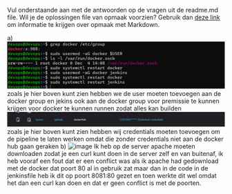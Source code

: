 Vul onderstaande aan met de antwoorden op de vragen uit de readme.md file. Wil je de oplossingen file van opmaak voorzien? Gebruik dan [deze link](https://github.com/adam-p/markdown-here/wiki/Markdown-Cheatsheet) om informatie te krijgen over
opmaak met Markdown.

a)![alt text](image.png)
zoals je hier boven kunt zien hebben we de user moeten toevoegen aan de docker group en jekins ook aan de docker group voor premissie te kunnen krijgen voor docker te kunnen runnen zodat alles kan builden
![alt text](image-1.png)
zoals je hier boven kunt zien hebben wij credentials moeten toevoegen om de pipeline te laten werken omdat die zonder credentials niet aan de docker hub gaan geraken
b)
![image](https://github.com/user-attachments/assets/cbab591d-859d-44de-9c97-15baf91e46ed)
Ik heb op de server apache moeten downloaden zodat je een curl kunt doen in de server zelf en van buitenaf, ik heb vooraf een fout dat er een conflict was als ik apache had gedownload met de docker dat poort 80 al in gebruik zat maar dan in de code in de jenkinsfile heb ik dit op poort 8081:80 gezet en toen werkte dit wel omdat het dan een curl kan doen en dat er geen conflict is met de poorten.



